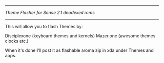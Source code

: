 *******************************************
*Theme Flasher for Sense 2.1 deodexed roms*
*******************************************

This will allow you to flash Themes by:

Disciplexone (keyboard themes and kernels)
Mazer.one    (awesome themes clocks etc.)

When it's done I'll post it as flashable 
aroma zip in xda under Themes and apps.